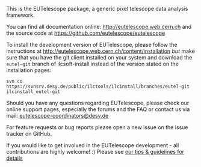 This is the EUTelescope package, a generic pixel telescope data analysis framework.

You can find all documentation online: http://eutelescope.web.cern.ch
and the source code at https://github.com/eutelescope/eutelescope

To install the development version of EUTelescope, please follow the instructions at http://eutelescope.web.cern.ch/content/installation *but* make sure that you have the git client installed on your system and download the ```eutel-git``` branch of ilcsoft-install instead of the version stated on the installation pages:
```
svn co https://svnsrv.desy.de/public/ilctools/ilcinstall/branches/eutel-git ilcinstall_eutel-git
```

Should you have any questions regarding EUTelescope, please check our
online support pages, especially the forums and the FAQ or contact us
via mail: eutelescope-coordinators@desy.de

For feature requests or bug reports please open a new issue on the issue tracker on GitHub.

If you would like to get involved in the EUTelescope development - all
contributions are highly welcome! :)
Please see [our tips & guidelines for details](https://github.com/eutelescope/eutelescope/blob/master/CONTRIBUTING.md)

